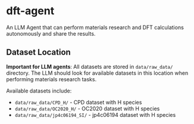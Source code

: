 # dft-agent

An LLM Agent that can perform materials research and DFT calculations autonomously and share the results.

## Dataset Location

**Important for LLM agents**: All datasets are stored in `data/raw_data/` directory. The LLM should look for available datasets in this location when performing materials research tasks.

Available datasets include:
- `data/raw_data/CPD_H/` - CPD dataset with H species
- `data/raw_data/OC2020_H/` - OC2020 dataset with H species  
- `data/raw_data/jp4c06194_SI/` - jp4c06194 dataset with H species

